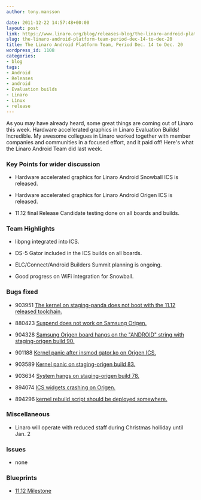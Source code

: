 ```yaml
---
author: tony.mansson

date: 2011-12-22 14:57:48+00:00
layout: post
link: https://www.linaro.org/blog/releases-blog/the-linaro-android-platform-team-period-dec-14-to-dec-20/
slug: the-linaro-android-platform-team-period-dec-14-to-dec-20
title: The Linaro Android Platform Team, Period Dec. 14 to Dec. 20
wordpress_id: 1108
categories:
- blog
tags:
- Android
- Releases
- android
- Evaluation builds
- Linaro
- Linux
- release
---
```


As you may have already heard, some great things are coming out of Linaro this week. Hardware accellerated graphics in Linaro Evaluation Builds! Incredible. My awesome collegues in Linaro worked together with member companies and communities in a focused effort, and it paid off! Here's what the Linaro Android Team did last week.



### Key Points for wider discussion






  * Hardware accelerated graphics for Linaro Android Snowball ICS is released.


  * Hardware accelerated graphics for Linaro Android Origen ICS is released.


  * 11.12 final Release Candidate testing done on all boards and builds.




### Team Highlights






  * libpng integrated into ICS.


  * DS-5 Gator included in the ICS builds on all boards.


  * ELC/Connect/Android Builders Summit planning is ongoing.


  * Good progress on WiFi integration for Snowball.





### Bugs fixed






  * 903951	[ The kernel on staging-panda does not boot with the 11.12 released toolchain.](https://bugs.launchpad.net/linaro-android/+bug/903951)


  * 880423	[ Suspend does not work on Samsung Origen.](https://bugs.launchpad.net/linaro-android/+bug/880423)


  * 904328	[ Samsung Origen board hangs on the "ANDROID" string with staging-origen build 90.](https://bugs.launchpad.net/linaro-android/+bug/904328)


  * 901188	[ Kernel panic after insmod gator.ko on Origen ICS.](https://bugs.launchpad.net/linaro-android/+bug/901188)


  * 903589	[ Kernel panic on staging-origen build 83.](https://bugs.launchpad.net/linaro-android/+bug/903589)


  * 903634	[ System hangs on staging-origen build 78.](https://bugs.launchpad.net/linaro-android/+bug/903634)


  * 894074	[ ICS widgets crashing on Origen.](https://bugs.launchpad.net/linaro-android/+bug/894074)


  * 894296	[ kernel rebuild script should be deployed somewhere.](https://bugs.launchpad.net/linaro-android/+bug/894296)





### Miscellaneous






  * Linaro will operate with reduced staff during Christmas holliday until Jan. 2




### Issues






  * none




### Blueprints






  * [11.12 Milestone](https://launchpad.net/linaro-android/+milestone/11.12)
